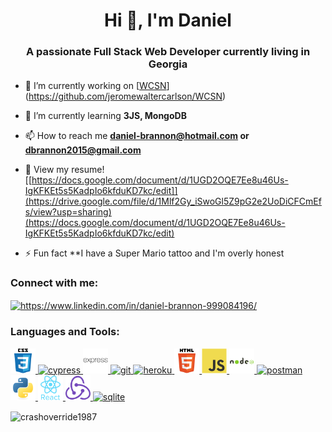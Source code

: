 <h1 align="center">Hi 👋, I'm Daniel</h1>
<h3 align="center">A passionate Full Stack Web Developer currently living in Georgia</h3>

- 🔭 I’m currently working on [[WCSN](https://github.com/Lambda-School-Labs/human-rights-first-asylum-fe-a)](https://github.com/jeromewaltercarlson/WCSN)

- 🌱 I’m currently learning **3JS, MongoDB**

- 📫 How to reach me **daniel-brannon@hotmail.com or dbrannon2015@gmail.com**

- 📄 View my resume! [[https://docs.google.com/document/d/1UGD2OQE7Ee8u46Us-IgKFKEt5s5KadpIo6kfduKD7kc/edit]](https://drive.google.com/file/d/1Mlf2Gy_iSwoGl5Z9pG2e2UoDiCFCmEfs/view?usp=sharing)(https://docs.google.com/document/d/1UGD2OQE7Ee8u46Us-IgKFKEt5s5KadpIo6kfduKD7kc/edit)

- ⚡ Fun fact **I have a Super Mario tattoo and I'm overly honest

<h3 align="left">Connect with me:</h3>
<p align="left">
<a href="https://linkedin.com/in/https://www.linkedin.com/in/daniel-brannon-999084196/" target="blank"><img align="center" src="https://raw.githubusercontent.com/rahuldkjain/github-profile-readme-generator/master/src/images/icons/Social/linked-in-alt.svg" alt="https://www.linkedin.com/in/daniel-brannon-999084196/" height="30" width="40" /></a>
</p>

<h3 align="left">Languages and Tools:</h3>
<p align="left"> <a href="https://www.w3schools.com/css/" target="_blank"> <img src="https://raw.githubusercontent.com/devicons/devicon/master/icons/css3/css3-original-wordmark.svg" alt="css3" width="40" height="40"/> </a> <a href="https://www.cypress.io" target="_blank"> <img src="https://raw.githubusercontent.com/simple-icons/simple-icons/6e46ec1fc23b60c8fd0d2f2ff46db82e16dbd75f/icons/cypress.svg" alt="cypress" width="40" height="40"/> </a> <a href="https://expressjs.com" target="_blank"> <img src="https://raw.githubusercontent.com/devicons/devicon/master/icons/express/express-original-wordmark.svg" alt="express" width="40" height="40"/> </a> <a href="https://git-scm.com/" target="_blank"> <img src="https://www.vectorlogo.zone/logos/git-scm/git-scm-icon.svg" alt="git" width="40" height="40"/> </a> <a href="https://heroku.com" target="_blank"> <img src="https://www.vectorlogo.zone/logos/heroku/heroku-icon.svg" alt="heroku" width="40" height="40"/> </a> <a href="https://www.w3.org/html/" target="_blank"> <img src="https://raw.githubusercontent.com/devicons/devicon/master/icons/html5/html5-original-wordmark.svg" alt="html5" width="40" height="40"/> </a> <a href="https://developer.mozilla.org/en-US/docs/Web/JavaScript" target="_blank"> <img src="https://raw.githubusercontent.com/devicons/devicon/master/icons/javascript/javascript-original.svg" alt="javascript" width="40" height="40"/> </a> <a href="https://nodejs.org" target="_blank"> <img src="https://raw.githubusercontent.com/devicons/devicon/master/icons/nodejs/nodejs-original-wordmark.svg" alt="nodejs" width="40" height="40"/> </a> <a href="https://postman.com" target="_blank"> <img src="https://www.vectorlogo.zone/logos/getpostman/getpostman-icon.svg" alt="postman" width="40" height="40"/> </a> <a href="https://www.python.org" target="_blank"> <img src="https://raw.githubusercontent.com/devicons/devicon/master/icons/python/python-original.svg" alt="python" width="40" height="40"/> </a> <a href="https://reactjs.org/" target="_blank"> <img src="https://raw.githubusercontent.com/devicons/devicon/master/icons/react/react-original-wordmark.svg" alt="react" width="40" height="40"/> </a> <a href="https://redux.js.org" target="_blank"> <img src="https://raw.githubusercontent.com/devicons/devicon/master/icons/redux/redux-original.svg" alt="redux" width="40" height="40"/> </a> <a href="https://www.sqlite.org/" target="_blank"> <img src="https://www.vectorlogo.zone/logos/sqlite/sqlite-icon.svg" alt="sqlite" width="40" height="40"/> </a> </p>

<p><img align="center" src="https://github-readme-stats.vercel.app/api/top-langs?username=DanielBrannon&show_icons=true&locale=en&layout=compact" alt="crashoverride1987" /></p>
